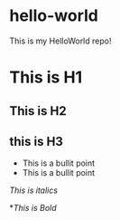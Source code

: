 # hello-world
This is my HelloWorld repo!

# This is H1
## This is H2
## this is H3

* This is a bullit point
* This is a bullit point

*This is italics*

**This is Bold*
